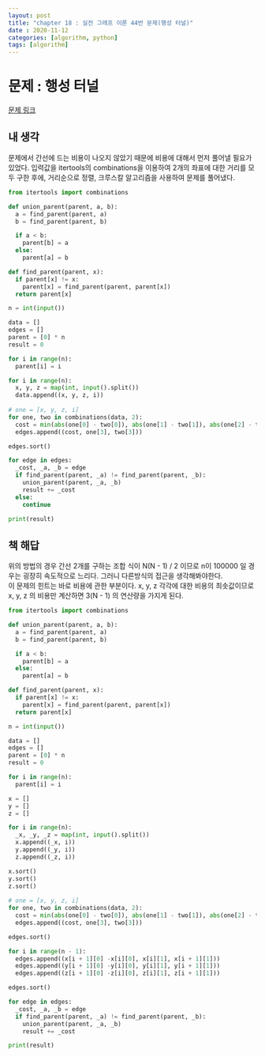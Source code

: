 ```yaml
---
layout: post
title: "chapter 18 : 실전 그래프 이론 44번 문제(행성 터널)"
date : 2020-11-12
categories: [algorithm, python]
tags: [algorithm]
---
```

# 문제 : 행성 터널
[문제 링크](https://www.acmicpc.net/problem/2887)   
## 내 생각
문제에서 간선에 드는 비용이 나오지 않았기 때문에 비용에 대해서 먼저 풀어낼 필요가 있었다. 입력값을 itertools의 combinations을 이용하여 2개의 좌표에 대한 거리를 모두 구한 후에, 거리순으로 정렬, 크루스칼 알고리즘을 사용하여 문제를 풀어냈다.   
```python
from itertools import combinations

def union_parent(parent, a, b):
  a = find_parent(parent, a)
  b = find_parent(parent, b)

  if a < b:
    parent[b] = a
  else:
    parent[a] = b

def find_parent(parent, x):
  if parent[x] != x:
    parent[x] = find_parent(parent, parent[x])
  return parent[x]

n = int(input())

data = []
edges = []
parent = [0] * n
result = 0

for i in range(n):
  parent[i] = i

for i in range(n):
  x, y, z = map(int, input().split())
  data.append((x, y, z, i))
  
# one = [x, y, z, i]
for one, two in combinations(data, 2):
  cost = min(abs(one[0] - two[0]), abs(one[1] - two[1]), abs(one[2] - two[2]))
  edges.append((cost, one[3], two[3]))

edges.sort()

for edge in edges:
  _cost, _a, _b = edge
  if find_parent(parent, _a) != find_parent(parent, _b):
    union_parent(parent, _a, _b)
    result += _cost
  else:
    continue

print(result)
```
## 책 해답
위의 방법의 경우 간선 2개를 구하는 조합 식이 N(N - 1) / 2 이므로 n이 100000 일 경우는 굉장히 속도적으로 느리다. 그러니 다른방식의 접근을 생각해봐야한다.   
이 문제의 힌트는 바로 비용에 관한 부분이다. x, y, z 각각에 대한 비용의 최솟값이므로 x, y, z 의 비용만 계산하면 3(N - 1) 의 연산량을 가지게 된다.   
```python
from itertools import combinations

def union_parent(parent, a, b):
  a = find_parent(parent, a)
  b = find_parent(parent, b)

  if a < b:
    parent[b] = a
  else:
    parent[a] = b

def find_parent(parent, x):
  if parent[x] != x:
    parent[x] = find_parent(parent, parent[x])
  return parent[x]

n = int(input())

data = []
edges = []
parent = [0] * n
result = 0

for i in range(n):
  parent[i] = i

x = []
y = []
z = []

for i in range(n):
  _x, _y, _z = map(int, input().split())
  x.append((_x, i))
  y.append((_y, i))
  z.append((_z, i))

x.sort()
y.sort()
z.sort()
  
# one = [x, y, z, i]
for one, two in combinations(data, 2):
  cost = min(abs(one[0] - two[0]), abs(one[1] - two[1]), abs(one[2] - two[2]))
  edges.append((cost, one[3], two[3]))

edges.sort()

for i in range(n - 1):
  edges.append((x[i + 1][0] -x[i][0], x[i][1], x[i + 1][1]))
  edges.append((y[i + 1][0] -y[i][0], y[i][1], y[i + 1][1]))
  edges.append((z[i + 1][0] -z[i][0], z[i][1], z[i + 1][1]))

edges.sort()

for edge in edges:
  _cost, _a, _b = edge
  if find_parent(parent, _a) != find_parent(parent, _b):
    union_parent(parent, _a, _b)
    result += _cost

print(result)
```
